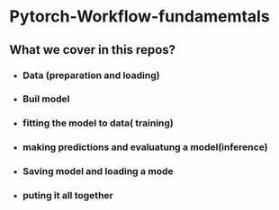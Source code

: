 # Pytorch-Workflow-fundamemtals

## What we cover in this repos?

- ### Data (preparation and loading)
- ### Buil model
- ### fitting the model to data( training)
- ### making predictions and evaluatung a model(inference)
- ### Saving model and loading a mode
- ### puting it all together
